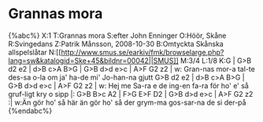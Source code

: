 # Grannas mora

{%abc%}
X:1
T:Grannas mora
S:efter John Enninger
O:Höör, Skåne
R:Svingedans
Z:Patrik Månsson, 2008-10-30
B:Omtyckta Skånska allspelslåtar
N:[[http://www.smus.se/earkiv/fmk/browselarge.php?lang=sw&katalogid=Ske+45&bildnr=00042||SMUS]]
M:3/4
L:1/8
K:G
| G>B d2 e2 | d>B c>A B>G | G>B d>d e>c | A>F G2 z2 |
w: Gran-nas mor-a tal-te des-sa o-la om ja' ha-de mi' Jo-han-na gjutt
G>B d2 e2 | d>B c>A B>G | G>B d>d e>c | A>F G2 z2 |
w: Hej me Sa-ra e de ing-en fa-ra för ho' e' så gruf-ligt kry o sipp
|: G>B B>c A2 | F>G E>F D2 | G>B d>d e>c | A>F G2 z2 :|
w:Än gör ho' så här än gör ho' så der grym-ma gos-sar-na de si der-på
{%endabc%}

